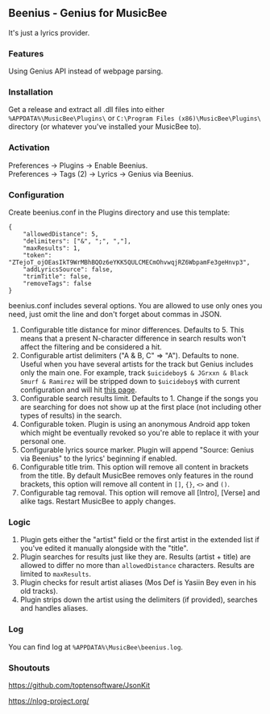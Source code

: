 ## Beenius - Genius for MusicBee
It's just a lyrics provider.

### Features
Using Genius API instead of webpage parsing.

### Installation
Get a release and extract all .dll files into either `%APPDATA%\MusicBee\Plugins\` or `C:\Program Files (x86)\MusicBee\Plugins\` directory (or whatever you've installed your MusicBee to).

### Activation
Preferences -> Plugins -> Enable Beenius.  
Preferences -> Tags (2) -> Lyrics -> Genius via Beenius.

### Configuration
Create beenius.conf in the Plugins directory and use this template:

    {
        "allowedDistance": 5,
        "delimiters": ["&", ";", ","],
        "maxResults": 1,
        "token": "ZTejoT_ojOEasIkT9WrMBhBQOz6eYKK5QULCMECmOhvwqjRZ6WbpamFe3geHnvp3",
        "addLyricsSource": false,
        "trimTitle": false,
        "removeTags": false
    }

beenius.conf includes several options. You are allowed to use only ones you need, just omit the line and don't forget about commas in JSON.
1. Configurable title distance for minor differences. Defaults to 5. This means that a present N-character difference in search results won't affect the filtering and be considered a hit.
2. Configurable artist delimiters ("A & B, C" => "A"). Defaults to none. Useful when you have several artists for the track but Genius includes only the main one. For example, track `$uicideboy$ & JGrxxn & Black Smurf & Ramirez` will be stripped down to `$uicideboy$` with current configuration and will hit [this page](https://genius.com/Uicideboy-grayscale-lyrics).
3. Configurable search results limit. Defaults to 1. Change if the songs you are searching for does not show up at the first place (not including other types of results) in the search.
4. Configurable token. Plugin is using an anonymous Android app token which might be eventually revoked so you're able to replace it with your personal one.
5. Configurable lyrics source marker. Plugin will append "Source: Genius via Beenius" to the lyrics' beginning if enabled.
6. Configurable title trim. This option will remove all content in brackets from the title. By default MusicBee removes only features in the round brackets, this option will remove all content in `[]`, `{}`, `<>` and `()`.
7. Configurable tag removal. This option will remove all [Intro], [Verse] and alike tags.
Restart MusicBee to apply changes.

### Logic

1. Plugin gets either the "artist" field or the first artist in the extended list if you've edited it manually alongside with the "title".
2. Plugin searches for results just like they are. Results (artist + title) are allowed to differ no more than `allowedDistance` characters. Results are limited to `maxResults`.
3. Plugin checks for result artist aliases (Mos Def is Yasiin Bey even in his old tracks).
4. Plugin strips down the artist using the delimiters (if provided), searches and handles aliases.

### Log

You can find log at `%APPDATA%\MusicBee\beenius.log`.

### Shoutouts
https://github.com/toptensoftware/JsonKit

https://nlog-project.org/
